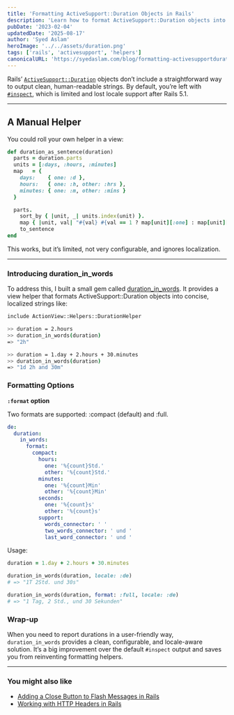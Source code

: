 ```yaml
---
title: 'Formatting ActiveSupport::Duration Objects in Rails'
description: 'Learn how to format ActiveSupport::Duration objects into concise, human-readable strings with locale support using the duration_in_words gem.'
pubDate: '2023-02-04'
updatedDate: '2025-08-17'
author: 'Syed Aslam'
heroImage: '../../assets/duration.png'
tags: ['rails', 'activesupport', 'helpers']
canonicalURL: 'https://syedaslam.com/blog/formatting-activesupportduration-objects-in-rails'
---
```


Rails’ [`ActiveSupport::Duration`](https://api.rubyonrails.org/classes/ActiveSupport/Duration.html) objects don’t include a straightforward way to output clean, human-readable strings. By default, you’re left with [`#inspect`](https://github.com/rails/rails/blob/main/activesupport/lib/active_support/duration.rb#L444), which is limited and lost locale support after Rails 5.1.

---

## A Manual Helper

You could roll your own helper in a view:

```ruby
def duration_as_sentence(duration)
  parts = duration.parts
  units = [:days, :hours, :minutes]
  map   = {
    days:    { one: :d },
    hours:   { one: :h, other: :hrs },
    minutes: { one: :m, other: :mins }
  }

  parts.
    sort_by { |unit, _| units.index(unit) }.
    map { |unit, val| "#{val} #{val == 1 ? map[unit][:one] : map[unit][:other]}" }.
    to_sentence
end
```

This works, but it’s limited, not very configurable, and ignores localization.

---

### Introducing duration_in_words

To address this, I built a small gem called [duration_in_words](https://github.com/aslam/duration_in_words).
It provides a view helper that formats ActiveSupport::Duration objects into concise, localized strings like:

```bash
include ActionView::Helpers::DurationHelper

>> duration = 2.hours
>> duration_in_words(duration)
=> "2h"

>> duration = 1.day + 2.hours + 30.minutes
>> duration_in_words(duration)
=> "1d 2h and 30m"
```

### Formatting Options

**`:format` option**

Two formats are supported: :compact (default) and :full.

```yaml
de:
  duration:
    in_words:
      format:
        compact:
          hours:
            one: '%{count}Std.'
            other: '%{count}Std.'
          minutes:
            one: '%{count}Min'
            other: '%{count}Min'
          seconds:
            one: '%{count}s'
            other: '%{count}s'
          support:
            words_connector: ' '
            two_words_connector: ' und '
            last_word_connector: ' und '
```

Usage:

```ruby
duration = 1.day + 2.hours + 30.minutes

duration_in_words(duration, locale: :de)
# => "1T 2Std. und 30s"

duration_in_words(duration, format: :full, locale: :de)
# => "1 Tag, 2 Std., und 30 Sekunden"
```

### Wrap-up

When you need to report durations in a user-friendly way, `duration_in_words` provides a clean, configurable, and locale-aware solution. It’s a big improvement over the default `#inspect` output and saves you from reinventing formatting helpers.

---

### You might also like

- [Adding a Close Button to Flash Messages in Rails](/blog/adding-a-close-button-to-flash-messages-in-rails)
- [Working with HTTP Headers in Rails](/blog/working-with-http-headers-in-rails)
